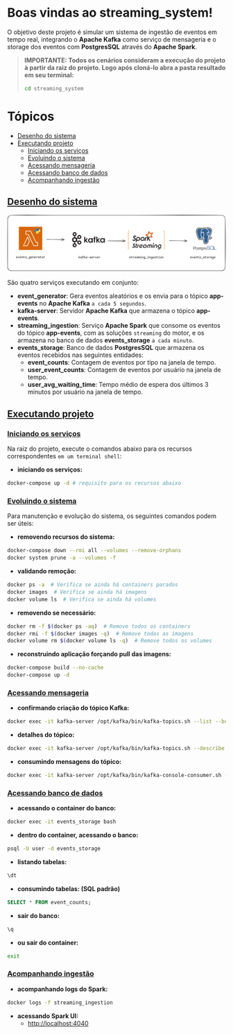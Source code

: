 # Boas vindas ao **streaming_system**!

O objetivo deste projeto é simular um sistema de ingestão de eventos em tempo real, integrando o **Apache Kafka** como serviço de mensageria e o storage dos eventos com **PostgresSQL** através do **Apache Spark**.

> **IMPORTANTE: Todos os cenários consideram a execução do projeto à partir da raiz do projeto.
>  Logo após cloná-lo abra a pasta resultado em seu terminal:**
  >  ```bash
  >  cd streaming_system
  >  ```

# <a id='topicos'>Tópicos</a>
- [Desenho do sistema](#design)
- [Executando projeto](#executing)
  - [Iniciando os serviços](#starting)
  - [Evoluindo o sistema](#evolving)
  - [Acessando mensageria](#kafka)
  - [Acessando banco de dados](#sql)
  - [Acompanhando ingestão](#ingestion)


## <a id='design'>[Desenho do sistema](#topicos)</a>

![Desenho do sistema](docs/system_design.png)

São quatro serviços executando em conjunto:

- **event_generator**: Gera eventos aleatórios e os envia para o tópico **app-events** no **Apache Kafka** `a cada 5 segundos`.
- **kafka-server**: Servidor **Apache Kafka** que armazena o tópico **app-events**.
- **streaming_ingestion**: Serviço **Apache Spark** que consome os eventos do tópico **app-events**, com as soluções `streaming` do motor, e os armazena no banco de dados **events_storage** `a cada minuto`.
- **events_storage**: Banco de dados **PostgresSQL** que armazena os eventos recebidos nas seguintes entidades:
  - **event_counts**: Contagem de eventos por tipo na janela de tempo.
  - **user_event_counts**: Contagem de eventos por usuário na janela de tempo.
  - **user_avg_waiting_time**: Tempo médio de espera dos últimos 3 minutos por usuário na janela de tempo.

## <a id='executing'>[Executando projeto](#topicos)</a>

### <a id='starting'>[Iniciando os serviços](#topicos)</a>

Na raiz do projeto, execute o comandos abaixo para os recursos correspondentes `em um terminal shell`:

* **iniciando os serviços:**
```bash
docker-compose up -d # requisito para os recursos abaixo
```

### <a id='evolving'>[Evoluindo o sistema](#topicos)</a>

Para manutenção e evolução do sistema, os seguintes comandos podem ser úteis:

* **removendo recursos do sistema:**
```bash
docker-compose down --rmi all --volumes --remove-orphans
docker system prune -a --volumes -f
```

* **validando remoção:**
```bash
docker ps -a  # Verifica se ainda há containers parados
docker images  # Verifica se ainda há imagens
docker volume ls  # Verifica se ainda há volumes
```

* **removendo se necessário:**
```bash
docker rm -f $(docker ps -aq)  # Remove todos os containers
docker rmi -f $(docker images -q)  # Remove todas as imagens
docker volume rm $(docker volume ls -q)  # Remove todos os volumes
```

* **reconstruindo aplicação forçando pull das imagens:**
```bash
docker-compose build --no-cache
docker-compose up -d
```

### <a id='kafka'>[Acessando mensageria](#topicos)</a>

* **confirmando criação do tópico Kafka:**
```bash
docker exec -it kafka-server /opt/kafka/bin/kafka-topics.sh --list --bootstrap-server kafka-server:9092
```

* **detalhes do tópico:**
```bash
docker exec -it kafka-server /opt/kafka/bin/kafka-topics.sh --describe --topic app-events --bootstrap-server kafka-server:9092
```

* **consumindo mensagens do tópico:**
```bash
docker exec -it kafka-server /opt/kafka/bin/kafka-console-consumer.sh --topic app-events --from-beginning --bootstrap-server kafka-server:9092
```

### <a id='sql'>[Acessando banco de dados](#topicos)</a>

* **acessando o container do banco:**
```bash
docker exec -it events_storage bash
```

* **dentro do container, acessando o banco:**
```bash
psql -U user -d events_storage
```

* **listando tabelas:**
```bash
\dt
```

* **consumindo tabelas: (SQL padrão)**
```sql
SELECT * FROM event_counts;
```

* **sair do banco:**
```bash
\q
```

* **ou sair do container:**
```bash
exit
```

### <a id='ingestion'>[Acompanhando ingestão](#topicos)</a>

* **acompanhando logs do Spark:**
```bash
docker logs -f streaming_ingestion
```

* **acessando Spark UI:**
  * [http://localhost:4040](http://localhost:4040)
  